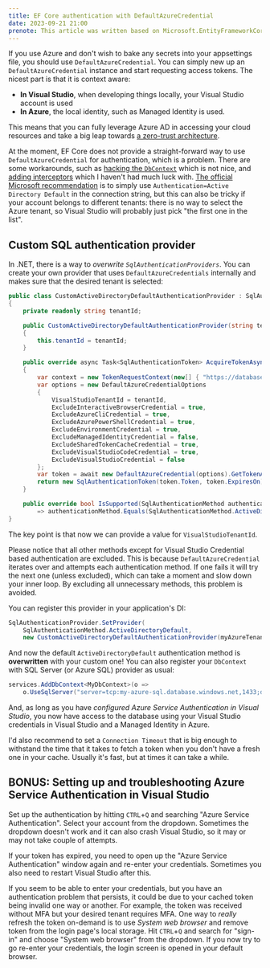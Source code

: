 ```yaml
---
title: EF Core authentication with DefaultAzureCredential
date: 2023-09-21 21:00
prenote: This article was written based on Microsoft.EntityFrameworkCore 7.0.10.0 and Visual Studio 2022 17.6.6.
---
```


If you use Azure and don't wish to bake any secrets into your appsettings file, you should use `DefaultAzureCredential`. You can simply new up an `DefaultAzureCredential` instance and start requesting access tokens. The nicest part is that it is context aware:

- **In Visual Studio**, when developing things locally, your Visual Studio account is used
- **In Azure**, the local identity, such as Managed Identity is used.

This means that you can fully leverage Azure AD in accessing your cloud resources and take a big leap towards [a zero-trust architecture](https://en.wikipedia.org/wiki/Zero_trust_security_model).

At the moment, EF Core does not provide a straight-forward way to use `DefaultAzureCredential` for authentication, which is a problem. There are some workarounds, such as [hacking the `DbContext`](https://stackoverflow.com/q/54187241) which is not nice, and [adding interceptors](https://stackoverflow.com/a/63820411) which I haven't had much luck with. [The official Microsoft recommendation](https://learn.microsoft.com/en-us/azure/azure-sql/database/azure-sql-dotnet-entity-framework-core-quickstart?view=azuresql&tabs=visual-studio%2Cservice-connector%2Cportal#add-the-code-to-connect-to-azure-sql-database) is to simply use `Authentication=Active Directory Default` in the connection string, but this can also be tricky if your account belongs to different tenants: there is no way to select the Azure tenant, so Visual Studio will probably just pick "the first one in the list".

## Custom SQL authentication provider

In .NET, there is a way to _overwrite `SqlAuthenticationProviders`_. You can create your own provider that uses `DefaultAzureCredentials` internally and makes sure that the desired tenant is selected:

```csharp
public class CustomActiveDirectoryDefaultAuthenticationProvider : SqlAuthenticationProvider
{
    private readonly string tenantId;

    public CustomActiveDirectoryDefaultAuthenticationProvider(string tenantId)
    {
        this.tenantId = tenantId;
    }

    public override async Task<SqlAuthenticationToken> AcquireTokenAsync(SqlAuthenticationParameters parameters)
    {
        var context = new TokenRequestContext(new[] { "https://database.windows.net//.default" });
        var options = new DefaultAzureCredentialOptions
        {
            VisualStudioTenantId = tenantId,
            ExcludeInteractiveBrowserCredential = true,
            ExcludeAzureCliCredential = true,
            ExcludeAzurePowerShellCredential = true,
            ExcludeEnvironmentCredential = true,
            ExcludeManagedIdentityCredential = false,
            ExcludeSharedTokenCacheCredential = true,
            ExcludeVisualStudioCodeCredential = true,
            ExcludeVisualStudioCredential = false
        };
        var token = await new DefaultAzureCredential(options).GetTokenAsync(context);
        return new SqlAuthenticationToken(token.Token, token.ExpiresOn);
    }

    public override bool IsSupported(SqlAuthenticationMethod authenticationMethod)
        => authenticationMethod.Equals(SqlAuthenticationMethod.ActiveDirectoryDefault);
}
```

The key point is that now we can provide a value for `VisualStudioTenantId`.

Please notice that all other methods except for Visual Studio Credential based authentication are excluded. This is because `DefaultAzureCredential` iterates over and attempts each authentication method. If one fails it will try the next one (unless excluded), which can take a moment and slow down your inner loop. By excluding all unnecessary methods, this problem is avoided.

You can register this provider in your application's DI:

```csharp
SqlAuthenticationProvider.SetProvider(
    SqlAuthenticationMethod.ActiveDirectoryDefault,
    new CustomActiveDirectoryDefaultAuthenticationProvider(myAzureTenantId));
```

And now the default `ActiveDirectoryDefault` authentication method is **overwritten** with your custom one! You can also register your `DbContext` with SQL Server (or Azure SQL) provider as usual:

```csharp
services.AddDbContext<MyDbContext>(o =>
    o.UseSqlServer("server=tcp:my-azure-sql.database.windows.net,1433;database=myDb;Authentication=Active Directory Default;Connection Timeout=60"));
```

And, as long as you have _configured Azure Service Authentication in Visual Studio_, you now have access to the database using your Visual Studio credentials in Visual Studio and a Managed Identity in Azure.

I'd also recommend to set a `Connection Timeout` that is big enough to withstand the time that it takes to fetch a token when you don't have a fresh one in your cache. Usually it's fast, but at times it can take a while.

## **BONUS**: Setting up and troubleshooting Azure Service Authentication in Visual Studio

Set up the authentication by hitting `CTRL`+`Q` and searching "Azure Service Authentication". Select your account from the dropdown. Sometimes the dropdown doesn't work and it can also crash Visual Studio, so it may or may not take couple of attempts.

If your token has expired, you need to open up the "Azure Service Authentication" window again and re-enter your credentials. Sometimes you also need to restart Visual Studio after this.

If you seem to be able to enter your credentials, but you have an authentication problem that persists, it could be due to your cached token being invalid one way or another. For example, the token was received without MFA but your desired tenant requires MFA. One way to _really_ refresh the token on-demand is to use _System web browser_ and remove token from the login page's local storage. Hit `CTRL`+`Q` and search for "sign-in" and choose "System web browser" from the dropdown. If you now try to go re-enter your credentials, the login screen is opened in your default browser.
